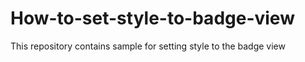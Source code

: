 # How-to-set-style-to-badge-view
This repository contains sample for setting style to the badge view
